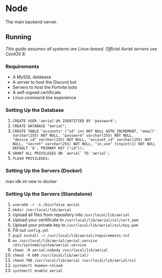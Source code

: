 # Node
The main backend server.

## Running
*This guide assumes all systems are Linux-based. Official Aerial servers use CentOS 8.*

### Requirements
- A MySQL database
- A server to host the Discord bot
- Servers to host the Fortnite bots
- A self-signed certificate
- Linux command line experience

### Setting Up the Database
1. `CREATE USER 'aerial'@% IDENTIFIED BY 'password';`
2. `CREATE DATABASE "aerial";`
3. `CREATE TABLE "accounts" ("id" int NOT NULL AUTO_INCREMENT, "email" varchar(255) NOT NULL, "password" varchar(255) NOT NULL, "device_id" varchar(255) NOT NULL, "account_id" varchar(255) NOT NULL, "secret" varchar(255) NOT NULL, "in_use" tinyint(1) NOT NULL DEFAULT '0', PRIMARY KEY ("id"));`
4. ``GRANT ALL PRIVILEGES ON `aerial` TO 'aerial';``
5. `FLUSH PRIVILEGES;`

### Setting Up the Servers (Docker)
man idk im new to docker

### Setting Up the Servers (Standalone)
1. `useradd -r -s /bin/false aerial`
2. `mkdir /usr/local/lib/aerial`
3. Upload all files from repository into `/usr/local/lib/aerial`
4. Upload your certificate to `/usr/local/lib/aerial/ssl/cert.pem`
5. Upload your private key to `/usr/local/lib/aerial/ssl/key.pem`
6. Fill out `config.yml`
7. `pip3 install -r /usr/local/lib/aerial/requirements.txt`
8. `mv /usr/local/lib/aerial/aerial.service /etc/systemd/system/aerial.service`
9. `chown -R aerial:nobody /usr/local/lib/aerial`
10. `chmod -R 600 /usr/local/lib/aerial/`
11. `chmod 700 /usr/local/lib/aerial /usr/local/lib/aerial/ssl`
12. `systemctl daemon-reload`
13. `systemctl enable aerial`
